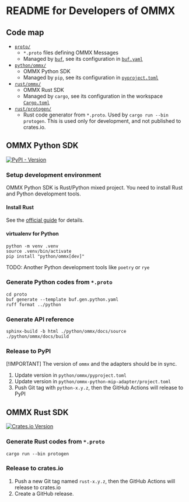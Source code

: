 README for Developers of OMMX
==============================

Code map
--------

- [`proto/`](./proto/)
  - `*.proto` files defining OMMX Messages
  - Managed by [`buf`](https://buf.build/docs/introduction), see its configuration in [`buf.yaml`](./proto/buf.yaml)
- [`python/ommx/`](./python/ommx/)
  - OMMX Python SDK
  - Managed by `pip`, see its configuration in [`pyproject.toml`](./python/ommx/pyproject.toml)
- [`rust/ommx/`](./rust/ommx/)
  - OMMX Rust SDK
  - Managed by `cargo`, see its configuration in the workspace [`Cargo.toml`](./Cargo.toml)
- [`rust/protogen/`](./rust/protogen/)
  - Rust code generator from `*.proto`. Used by `cargo run --bin protogen`. This is used only for development, and not published to crates.io.

OMMX Python SDK
----------------
[![PyPI - Version](https://img.shields.io/pypi/v/ommx)](https://pypi.org/project/ommx/)

### Setup development environment

OMMX Python SDK is Rust/Python mixed project. You need to install Rust and Python development tools.

#### Install Rust

See the [official guide](https://www.rust-lang.org/tools/install) for details.

#### virtualenv for Python

```shell
python -m venv .venv
source .venv/bin/activate
pip install "python/ommx[dev]"
```

TODO: Another Python development tools like `poetry` or `rye`

### Generate Python codes from `*.proto`

```shell
cd proto
buf generate --template buf.gen.python.yaml
ruff format ../python
```

### Generate API reference

```shell
sphinx-build -b html ./python/ommx/docs/source ./python/ommx/docs/build
```

### Release to PyPI

[!IMPORTANT] The version of `ommx` and the adapters should be in sync.
1. Update version in `python/ommx/pyproject.toml`
2. Update version in `python/ommx-python-mip-adapter/project.toml` 
3. Push Git tag with `python-x.y.z`, then the GitHub Actions will release to PyPI

OMMX Rust SDK
--------------
[![Crates.io Version](https://img.shields.io/crates/v/ommx)](https://crates.io/crates/ommx)

### Generate Rust codes from `*.proto`

```shell
cargo run --bin protogen
```

### Release to crates.io

1. Push a new Git tag named `rust-x.y.z`, then the GitHub Actions will release to crates.io
2. Create a GitHub release.
